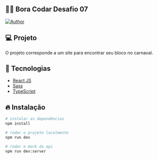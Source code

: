 ## 🧑‍🚀 Bora Codar Desafio 07

[![Author](https://img.shields.io/badge/author-ClodoaldoDantas-e45858)](https://github.com/ClodoaldoDantas)

## 💻 Projeto

O projeto corresponde a um site para encontrar seu bloco no carnaval.

## 🚀 Tecnologias

- [React JS](https://pt-br.reactjs.org/)
- [Sass](https://sass-lang.com/)
- [TypeScript](https://www.typescriptlang.org/)

## 🔥 Instalação

```bash
# instalar as dependências
npm install

# rodar o projeto localmente
npm run dev

# rodar o mock da api
npm run dev:server
```
